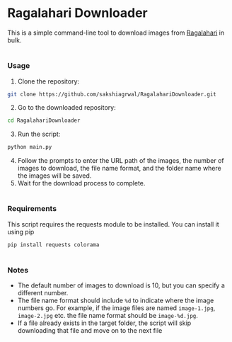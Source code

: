 # Ragalahari Downloader

This is a simple command-line tool to download images from [Ragalahari](https://www.ragalahari.com) in bulk.

#

### Usage

1. Clone the repository:

```bash
git clone https://github.com/sakshiagrwal/RagalahariDownloader.git
```

2. Go to the downloaded repository:

```bash
cd RagalahariDownloader
```

3. Run the script:

```bash
python main.py
```

4. Follow the prompts to enter the URL path of the images, the number of images to download, the file name format, and the folder name where the images will be saved.
5. Wait for the download process to complete.

#

### Requirements

This script requires the requests module to be installed. You can install it using pip

```bash
pip install requests colorama
```

#

### Notes

- The default number of images to download is 10, but you can specify a different number.
- The file name format should include `%d` to indicate where the image numbers go. For example, if the image files are named `image-1.jpg`, `image-2.jpg` etc. the file name format should be `image-%d.jpg`.
- If a file already exists in the target folder, the script will skip downloading that file and move on to the next file
